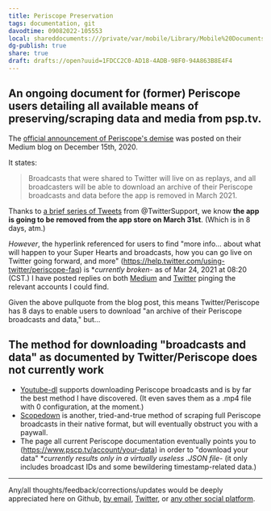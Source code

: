 ```yaml
---
title: Periscope Preservation
tags: documentation, git
davodtime: 09082022-105553
local: shareddocuments:///private/var/mobile/Library/Mobile%20Documents/iCloud~md~obsidian/Documents/OBSHIDDIAN/drafts/1FDCC2C0-AD18-4ADB-98F0-94A863B8E4F4.md
dg-publish: true
share: true
draft: drafts://open?uuid=1FDCC2C0-AD18-4ADB-98F0-94A863B8E4F4
---
```

## An ongoing document for (former) Periscope users detailing all available means of preserving/scraping data and media from psp.tv.

The [official announcement of Periscope's demise](https://periscope.medium.com/farewell-periscope-164db2742b7c) was posted on their Medium blog on December 15th, 2020.

It states:
> Broadcasts that were shared to Twitter will live on as replays, and all broadcasters will be able to download an archive of their Periscope broadcasts and data before the app is removed in March 2021.

Thanks to [a brief series of Tweets](https://twitter.com/twittersupport/status/1367173142188335114) from @TwitterSupport, we know **the app is going to be removed from the app store on March 31st**. (Which is in 8 days, atm.)

_However_, the hyperlink referenced for users to find "more info… about what will happen to your Super Hearts and broadcasts, how you can go live on Twitter going forward, and more" (https://help.twitter.com/using-twitter/periscope-faq) is **currently broken*- as of Mar 24, 2021 at 08:20 (CST.) I have posted replies on both [Medium](https://extratone.medium.com/periscope-twitter-public-policy-5305341a9043) and [Twitter](https://twitter.com/NeoYokel/status/1374680479874568194) pinging the relevant accounts I could find.

Given the above pullquote from the blog post, this means Twitter/Periscope has 8 days to enable users to download "an archive of their Periscope broadcasts and data," but…

## The method for downloading "broadcasts and data" as documented by Twitter/Periscope does not currently work
- [Youtube-dl](http://ytdl-org.github.io/youtube-dl/) supports downloading Periscope broadcasts and is by far the best method I have discovered. (It even saves them as a .mp4 file with 0 configuration, at the moment.)
- [Scopedown](https://downloadperiscopevideos.com) is another, tried-and-true method of scraping full Periscope broadcasts in their native format, but will eventually obstruct you with a paywall.
- The page all current Periscope documentation eventually points you to (https://www.pscp.tv/account/your-data) in order to "download your data" **currently results only in a virtually useless .JSON file*- (it only includes broadcast IDs and some bewildering timestamp-related data.)

***
Any/all thoughts/feedback/corrections/updates would be deeply appreciated here on Github, [by email](mailto:davidblue@extratone.com), [Twitter](https://twitter.com/NeoYokel), or [any other social platform](https://www.notion.so/rotund/Social-Directory-aea1bee51a64461b91bf4de241a4a16d).